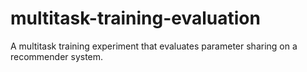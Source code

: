 # multitask-training-evaluation
 A multitask training experiment that evaluates parameter sharing on a recommender system.
